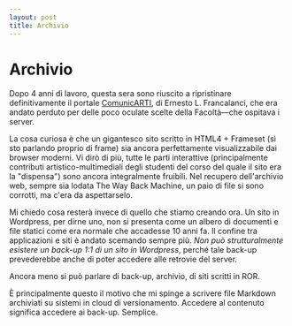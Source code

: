 ```yaml
---
layout: post
title: Archivio
---
```


Archivio
========

Dopo 4 anni di lavoro, questa sera sono riuscito a ripristinare definitivamente
il portale [ComunicARTI][1], di Ernesto L. Francalanci, che era andato perduto
per delle poco oculate scelte della Facoltà—che ospitava i server.

La cosa curiosa è che un gigantesco sito scritto in HTML4 + Frameset (sì sto
parlando proprio di frame) sia ancora perfettamente visualizzabile dai browser
moderni.  Vi dirò di più, tutte le parti interattive (principalmente contributi
artistico-multimediali degli studenti del corso del quale il sito era la
"dispensa") sono ancora integralmente fruibili.  Nel recupero dell'archivio web,
sempre sia lodata The Way Back Machine, un paio di file si sono corrotti, ma
c'era da aspettarselo.

Mi chiedo cosa resterà invece di quello che stiamo creando ora.  Un sito in
Wordpress, per dirne uno, non si presenta come un albero di documenti e file
statici come era normale che accadesse 10 anni fa.  Il confine tra applicazioni
e siti è andato scemando sempre più.  *Non può strutturalmente esistere un
back-up 1:1 di un sito in Wordpress*, perché tale back-up prevederebbe anche
di poter accedere alle retrovie del server.

Ancora meno si può parlare di back-up, archivio, di siti scritti in ROR.

È principalmente questo il motivo che mi spinge a scrivere file Markdown
archiviati su sistemi in cloud di versionamento.  Accedere al contenuto
significa accedere ai back-up.  Semplice.

[1]: http://www.selfproject.it/comunicarti/